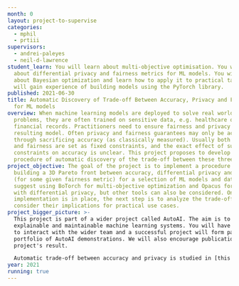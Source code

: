 ```yaml
---
month: 0
layout: project-to-supervise
categories:
  - mphil
  - prtiii
supervisors:
  - andrei-paleyes
  - neil-d-lawrence
student_learn: You will learn about multi-objective optimisation. You will learn
  about differential privacy and fairness metrics for ML models. You will learn
  about Bayesian optimization and learn how to apply it to practical tasks. You
  will gain experience of building models using the PyTorch library.
published: 2021-06-30
title: Automatic Discovery of Trade-off Between Accuracy, Privacy and Fairness
  for ML models
overview: When machine learning models are deployed to solve real world
  problems, they are often trained on sensitive data, e.g. healthcare or
  financial records. Practitioners need to ensure fairness and privacy of the
  resulting model. Often privacy and fairness guarantees may only be achieved
  through sacrificing accuracy (as classically measured). Usually both privacy
  and fairness are set as fixed constraints, and the exact effect of such
  constraints on accuracy is unclear. This project proposes to develop a
  procedure of automatic discovery of the trade-off between these three metrics.
project_objective: The goal of the project is to implement a procedure of
  building a 3D Pareto front between accuracy, differential privacy and fairness
  (for some given fairness metric) for a selection of ML models and datasets. We
  suggest using BoTorch for multi-objective optimization and Opacus for training
  with differential privacy, but other tools can also be considered. Once the
  implementation is in place, the next step is to analyze the trade-offs and
  consider their implications for practical use cases.
project_bigger_picture: >-
  This project is part of a wider project called AutoAI. The aim is to build
  explainable and maintainable machine learning systems. You will have a chance
  to interact with the wider team and a successful project will form part of the
  portfolio of AutoAI demonstrations. We will also encourage publication of the
  project's result.

  Automatic trade-off between accuracy and privacy is studied in [this paper](https://arxiv.org/abs/1905.10862), and this project is a direct continuation of that work. Three-way trade-offs between accuracy, fairness and privacy were also [considered before](https://arxiv.org/abs/2102.05975), but not in a fully automated fashion.
year: 2021
running: true
---
```

